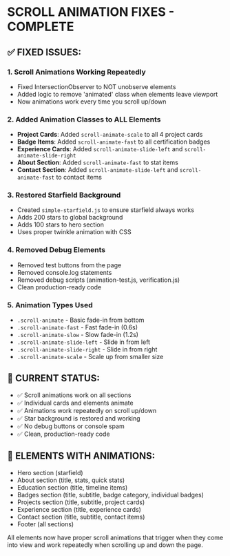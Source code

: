 # SCROLL ANIMATION FIXES - COMPLETE

## ✅ FIXED ISSUES:

### 1. **Scroll Animations Working Repeatedly**
- Fixed IntersectionObserver to NOT unobserve elements
- Added logic to remove 'animated' class when elements leave viewport
- Now animations work every time you scroll up/down

### 2. **Added Animation Classes to ALL Elements**
- **Project Cards**: Added `scroll-animate-scale` to all 4 project cards
- **Badge Items**: Added `scroll-animate-fast` to all certification badges
- **Experience Cards**: Added `scroll-animate-slide-left` and `scroll-animate-slide-right`
- **About Section**: Added `scroll-animate-fast` to stat items
- **Contact Section**: Added `scroll-animate-slide-left` and `scroll-animate-fast` to contact items

### 3. **Restored Starfield Background**
- Created `simple-starfield.js` to ensure starfield always works
- Adds 200 stars to global background
- Adds 100 stars to hero section
- Uses proper twinkle animation with CSS

### 4. **Removed Debug Elements**
- Removed test buttons from the page
- Removed console.log statements
- Removed debug scripts (animation-test.js, verification.js)
- Clean production-ready code

### 5. **Animation Types Used**
- `.scroll-animate` - Basic fade-in from bottom
- `.scroll-animate-fast` - Fast fade-in (0.6s)
- `.scroll-animate-slow` - Slow fade-in (1.2s)
- `.scroll-animate-slide-left` - Slide in from left
- `.scroll-animate-slide-right` - Slide in from right  
- `.scroll-animate-scale` - Scale up from smaller size

## 🎯 CURRENT STATUS:
- ✅ Scroll animations work on all sections
- ✅ Individual cards and elements animate
- ✅ Animations work repeatedly on scroll up/down
- ✅ Star background is restored and working
- ✅ No debug buttons or console spam
- ✅ Clean, production-ready code

## 📍 ELEMENTS WITH ANIMATIONS:
- Hero section (starfield)
- About section (title, stats, quick stats)
- Education section (title, timeline items)
- Badges section (title, subtitle, badge category, individual badges)
- Projects section (title, subtitle, project cards)
- Experience section (title, experience cards)
- Contact section (title, subtitle, contact items)
- Footer (all sections)

All elements now have proper scroll animations that trigger when they come into view and work repeatedly when scrolling up and down the page.
